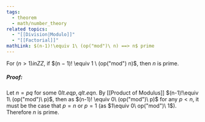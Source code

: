 ```yaml
---
tags:
  - theorem
  - math/number_theory
related topics:
  - "[[Division|Modulo]]"
  - "[[Factorial]]"
mathLink: $(n-1)!\equiv 1\ (op("mod")\ n) ==> n$ prime
---
```

For $(n>1) in ZZ$, if $(n − 1)! \equiv 1 \ (op("mod") n)$, then $n$ is prime.
##### Proof:
Let $n=pq$ for some $0 lt.eq p,q lt.eq n$. By [[Product of Modulus]] $(n-1)!\equiv 1\ (op("mod")\ p)$, then as $(n-1)! \equiv 0\ (op("mod")\ p)$ for any $p<n$, it must be the case that $p=n$ or $p=1$ (as $1\equiv 0\ op("mod")\ 1$). Therefore $n$ is prime.